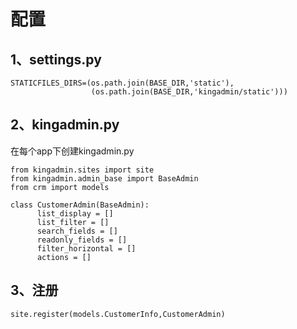# 配置<br>
1、settings.py
------
```
STATICFILES_DIRS=(os.path.join(BASE_DIR,'static'),
                  (os.path.join(BASE_DIR,'kingadmin/static')))
```

2、kingadmin.py
------
在每个app下创建kingadmin.py
```
from kingadmin.sites import site
from kingadmin.admin_base import BaseAdmin
from crm import models

class CustomerAdmin(BaseAdmin):
      list_display = []
      list_filter = []
      search_fields = []
      readonly_fields = []
      filter_horizontal = []
      actions = []
```
3、注册
------
```
site.register(models.CustomerInfo,CustomerAdmin)
```
